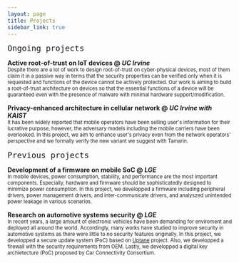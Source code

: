 ```yaml
---
layout: page
title: Projects
sidebar_link: true
---
```

<span style="font-size:150%">`Ongoing projects`</span><br>

<p class="message">  
    <b>Active root-of-trust on IoT devices @ <i>UC Irvine</i></b><br>
    <span style="font-size:80%">
    Despite there are a lot of work to design root-of-trust on cyber-physical devices, most of them claim it
    in a passive way in terms that the security properties can be verified only when it is requested 
    and functions of the device cannot be actively protected.
    Our work is aiming to build a root-of-trust architecture on devices so that the essential functions of a device 
    will be guaranteed even with the presence of malware with minimal hardware support/modification.
  </span>
</p>

<p class="message">  
    <b>Privacy-enhanced architecture in cellular network @ <i>UC Irvine with KAIST</i></b><br>
  <span style="font-size:80%">
    It has been widely reported that mobile operators have been selling user's information for their lucrative purpose,
    however, the adversary models including the mobile carriers have been overlooked. In this project, we aim to enhance
    user's privacy even from the network operators' perspective and we formally verify the new variant we suggest with Tamarin.
  </span>
</p>


<span style="font-size:150%">`Previous projects`</span><br>

<p class="message">  
    <b>Development of a firmware on mobile SoC @ <i>LGE</i></b><br>
  <span style="font-size:80%">
    In mobile devices, power consumption, stability, and performance are the most important components. Especially,
    hardware and firmware should be sophisticatedly designed to minimize power consumption. In this project, we
    developped a firmware including peripheral drivers, power management drivers, and inter-communicate drivers, and
    analyszed unintended power leakage in various scenarios.
  </span>
</p>

<p class="message">  
    <b>Research on automotive systems security @ <i>LGE</i></b><br>
  <span style="font-size:80%">
    In recent years, a large amount of electronic vehicles have been demanding for enviroment and deployed 
    all around the world. Accordingly, many works have studied to improve security in automotive systems
    as there were little to no security features originally. In this project, we developped a secure update
    system (PoC) based on <a href="https://uptane.github.io/">Uptane</a> project. Also, we developped a firewall
    with the security requirements from OEM. Lastly, we developped a digital key archietecture (PoC) proposed by Car
    Connectivity Consortium.
  </span>
</p>